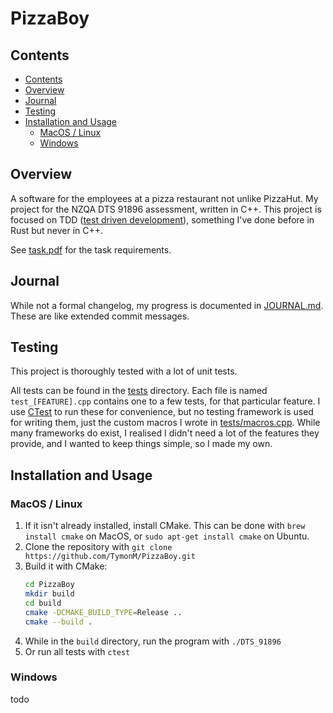 # PizzaBoy
## Contents
- [Contents](#contents)
- [Overview](#overview)
- [Journal](#journal)
- [Testing](#testing)
- [Installation and Usage](#installation-and-usage)
  - [MacOS / Linux](#macos--linux)
  - [Windows](#windows)

## Overview
A software for the employees at a pizza restaurant not unlike PizzaHut. My project for the NZQA DTS 91896 assessment, written in C++. This project is focused on TDD ([test driven development](https://en.wikipedia.org/wiki/Test-driven_development)), something I've done before in Rust but never in C++.

See [task.pdf](task.pdf) for the task requirements.

## Journal
While not a formal changelog, my progress is documented in [JOURNAL.md](JOURNAL.md). These are like extended commit messages.

## Testing
This project is thoroughly tested with a lot of unit tests.

All tests can be found in the [tests](tests) directory. Each file is named `test_[FEATURE].cpp` contains one to a few tests, for that particular feature. I use [CTest](https://cmake.org/cmake/help/latest/manual/ctest.1.html) to run these for convenience, but no testing framework is used for writing them, just the custom macros I wrote in [tests/macros.cpp](tests/macros.cpp). While many frameworks do exist, I realised I didn't need a lot of the features they provide, and I wanted to keep things simple, so I made my own.

## Installation and Usage
### MacOS / Linux
1. If it isn't already installed, install CMake. This can be done with `brew install cmake` on MacOS, or `sudo apt-get install cmake` on Ubuntu.
2. Clone the repository with `git clone https://github.com/TymonM/PizzaBoy.git`
3. Build it with CMake:
    ```bash
    cd PizzaBoy
    mkdir build
    cd build
    cmake -DCMAKE_BUILD_TYPE=Release ..
    cmake --build .
    ```
4. While in the `build` directory, run the program with `./DTS_91896`
5. Or run all tests with `ctest`

### Windows
todo